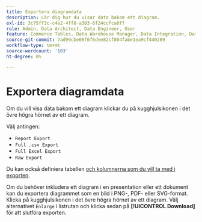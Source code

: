 ```yaml
---
title: Exportera diagramdata
description: Lär dig hur du visar data bakom ett diagram.
exl-id: 3c75ff3c-c4e2-4ff8-a303-6f24ccfca0ff
role: Admin, Data Architect, Data Engineer, User
feature: Commerce Tables, Data Warehouse Manager, Data Integration, Data Import/Export
source-git-commit: 7ad99cbe08f6f6dee82cf804fabe1ea9cf440289
workflow-type: tm+mt
source-wordcount: '103'
ht-degree: 0%

---
```


# Exportera diagramdata

Om du vill visa data bakom ett diagram klickar du på kugghjulsikonen i det övre högra hörnet av ett diagram.

Välj antingen:

- `Report Export`
- `Full .csv Export`
- `Full Excel Export`
- `Raw Export`

Du kan också definiera tabellen [och kolumnerna som du vill ta med i exporten](../../tutorials/export-raw-data.md).

Om du behöver inkludera ett diagram i en presentation eller ett dokument kan du exportera diagrammet som en bild i PNG-, PDF- eller SVG-format. Klicka på kugghjulsikonen i det övre högra hörnet av ett diagram. Välj alternativet `Enlarge` i listrutan och klicka sedan på **[!UICONTROL Download]** för att slutföra exporten.
